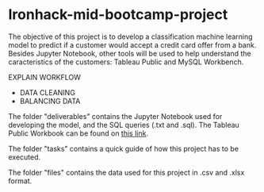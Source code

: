 # Ironhack-mid-bootcamp-project

The objective of this project is to develop a classification machine learning model to predict if a customer would accept a credit card offer from a bank. Besides Jupyter Notebook, other tools will be used to help understand the caracteristics of the customers: Tableau Public and MySQL Workbench.

EXPLAIN WORKFLOW
- DATA CLEANING
- BALANCING DATA

The folder "deliverables" contains the Jupyter Notebook used for developing the model, and the SQL queries (.txt and .sql). The Tableau Public Workbook can be found on [this link](!!!).

The folder "tasks" contains a quick guide of how this project has to be executed.

The folder "files" contains the data used for this project in .csv and .xlsx format.
